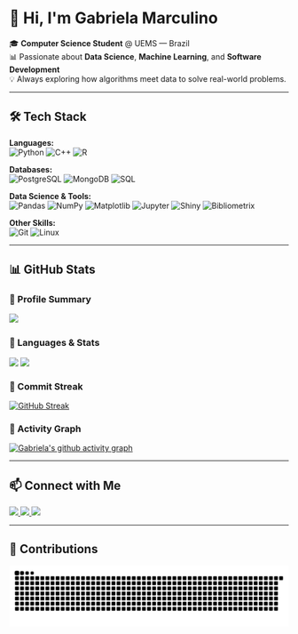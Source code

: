 # 👋 Hi, I'm Gabriela Marculino

🎓 **Computer Science Student** @ UEMS — Brazil  
📊 Passionate about **Data Science**, **Machine Learning**, and **Software Development**  
💡 Always exploring how algorithms meet data to solve real-world problems.

---

## 🛠️ Tech Stack

**Languages:**  
![Python](https://img.shields.io/badge/Python-3776AB?style=for-the-badge&logo=python&logoColor=white)
![C++](https://img.shields.io/badge/C++-00599C?style=for-the-badge&logo=cplusplus&logoColor=white)
![R](https://img.shields.io/badge/R-276DC3?style=for-the-badge&logo=r&logoColor=white)

**Databases:**  
![PostgreSQL](https://img.shields.io/badge/PostgreSQL-316192?style=for-the-badge&logo=postgresql&logoColor=white)
![MongoDB](https://img.shields.io/badge/MongoDB-4EA94B?style=for-the-badge&logo=mongodb&logoColor=white)
![SQL](https://img.shields.io/badge/SQL-003B57?style=for-the-badge&logo=postgresql&logoColor=white)

**Data Science & Tools:**  
![Pandas](https://img.shields.io/badge/Pandas-150458?style=for-the-badge&logo=pandas&logoColor=white)
![NumPy](https://img.shields.io/badge/Numpy-013243?style=for-the-badge&logo=numpy&logoColor=white)
![Matplotlib](https://img.shields.io/badge/Matplotlib-11557c?style=for-the-badge&logo=plotly&logoColor=white)
![Jupyter](https://img.shields.io/badge/Jupyter-F37626?style=for-the-badge&logo=jupyter&logoColor=white)
![Shiny](https://img.shields.io/badge/Shiny-FFFFFF?style=for-the-badge&logo=rstudio&logoColor=75AADB)
![Bibliometrix](https://img.shields.io/badge/Bibliometrix-276DC3?style=for-the-badge&logo=r&logoColor=white)

**Other Skills:**  
![Git](https://img.shields.io/badge/Git-F05032?style=for-the-badge&logo=git&logoColor=white)
![Linux](https://img.shields.io/badge/Linux-FCC624?style=for-the-badge&logo=linux&logoColor=black)

---

## 📊 GitHub Stats

### 📌 Profile Summary
[![](https://github-profile-summary-cards.vercel.app/api/cards/profile-details?username=GabrielaMarculino&theme=tokyonight)](https://github.com/vn7n24fzkq/github-profile-summary-cards)

### 📌 Languages & Stats
[![](https://github-profile-summary-cards.vercel.app/api/cards/repos-per-language?username=GabrielaMarculino&theme=tokyonight)](https://github.com/vn7n24fzkq/github-profile-summary-cards)
[![](https://github-profile-summary-cards.vercel.app/api/cards/stats?username=GabrielaMarculino&theme=tokyonight)](https://github.com/vn7n24fzkq/github-profile-summary-cards)

### 📌 Commit Streak
[![GitHub Streak](https://streak-stats.demolab.com?user=GabrielaMarculino&theme=tokyonight&hide_border=true)](https://git.io/streak-stats)

### 📌 Activity Graph
[![Gabriela's github activity graph](https://github-readme-activity-graph.vercel.app/graph?username=GabrielaMarculino&theme=tokyo-night)](https://github.com/ashutosh00710/github-readme-activity-graph)

---

## 📫 Connect with Me
<a href="https://instagram.com/gabriela.cpp" target="_blank">
  <img src="https://img.shields.io/badge/-Instagram-%23E4405F?style=for-the-badge&logo=instagram&logoColor=white"/>
</a>
<a href="https://www.linkedin.com/in/gabriela-marculino-297493164/" target="_blank">
  <img src="https://img.shields.io/badge/-LinkedIn-%230077B5?style=for-the-badge&logo=linkedin&logoColor=white"/>
</a>
<a href="mailto:gabrielamarculino@gmail.com">
  <img src="https://img.shields.io/badge/-Gmail-%23333?style=for-the-badge&logo=gmail&logoColor=white"/>
</a>

---

## 🐍 Contributions
<img alt="github contribution grid snake animation" src="https://raw.githubusercontent.com/knightcapivara/knightcapivara/output/github-contribution-grid-snake.svg"/>
